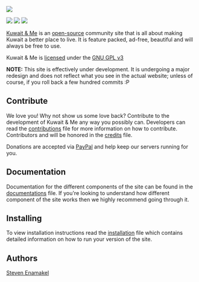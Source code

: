 ![](src/images/kme-logo-beta.png)

[![](https://travis-ci.org/kuwaitandme/site.svg)](https://travis-ci.org/kuwaitandme/site)
[![](https://david-dm.org/kuwaitandme/site.svg)](https://david-dm.org/kuwaitandme/site)
[![](https://codeclimate.com/github/kuwaitandme/site/badges/gpa.svg)](https://codeclimate.com/github/kuwaitandme/site)


[Kuwait & Me](https://kuwaitandme.com) is an [open-source](LICENSE.md) community site that is all about making Kuwait a better place to live. It is feature packed, ad-free, beautiful and will always be free to use.

Kuwait & Me is [licensed](LICENSE.md) under the [GNU GPL v3](http://www.gnu.org/licenses/gpl-3.0.en.html)

**NOTE:** This site is effectively under development. It is undergoing a major redesign and does not reflect what you see in the actual website; unless of course, if you roll back a few hundred commits :P

Contribute
---------- 
We love you! Why not show us some love back? Contribute to the development of Kuwait & Me any way you possibly can. Developers can read the [contributions](CONTRIBUTION.md) file for more information on how to contribute. Contributors and will be honored in the [credits](CREDITS.md) file. 

Donations are accepted via [PayPal](http://linkgoeshere) and help keep our servers running for you.


Documentation
-------------
Documentation for the different components of the site can be found in the [documentations](DOCUMENTATION.md) file. If you're looking to understand how different component of the site works then we highly recommend going through it.


Installing
----------
To view installation instructions read the [installation](INSTALL.md) file which contains detailed information on how to run your version of the site.


Authors
-------
[Steven Enamakel](http://steven.pw)
